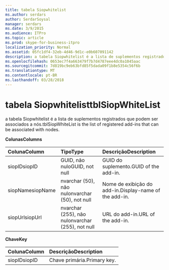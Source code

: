 ```yaml
---
title: tabela Siopwhitelist
ms.author: serdars
author: SerdarSoysal
manager: serdars
ms.date: 3/9/2015
ms.audience: ITPro
ms.topic: article
ms.prod: skype-for-business-itpro
localization_priority: Normal
ms.assetid: 05fc1df4-32eb-4d46-9d1c-e0b607091142
description: a tabela Siopwhitelist é a lista de suplementos registrados que podem ser associados a nós.
ms.openlocfilehash: 0653ec7f4a663479f7b7d4787eee4dc0a1045aac
ms.sourcegitcommit: 7d819bc9eb63bfd85f5dada09f1b8e5354c56f6b
ms.translationtype: MT
ms.contentlocale: pt-BR
ms.lasthandoff: 03/28/2018
---
```

# <a name="tblsiopwhitelist"></a><span data-ttu-id="dfc6b-103">tabela Siopwhitelist</span><span class="sxs-lookup"><span data-stu-id="dfc6b-103">tblSiopWhiteList</span></span>
 
<span data-ttu-id="dfc6b-104">a tabela Siopwhitelist é a lista de suplementos registrados que podem ser associados a nós.</span><span class="sxs-lookup"><span data-stu-id="dfc6b-104">tblSiopWhiteList is the list of registered add-ins that can be associated with nodes.</span></span>
  
<span data-ttu-id="dfc6b-105">**Colunas**</span><span class="sxs-lookup"><span data-stu-id="dfc6b-105">**Columns**</span></span>

|<span data-ttu-id="dfc6b-106">**Coluna**</span><span class="sxs-lookup"><span data-stu-id="dfc6b-106">**Column**</span></span>|<span data-ttu-id="dfc6b-107">**Tipo**</span><span class="sxs-lookup"><span data-stu-id="dfc6b-107">**Type**</span></span>|<span data-ttu-id="dfc6b-108">**Descrição**</span><span class="sxs-lookup"><span data-stu-id="dfc6b-108">**Description**</span></span>|
|:-----|:-----|:-----|
|<span data-ttu-id="dfc6b-109">siopID</span><span class="sxs-lookup"><span data-stu-id="dfc6b-109">siopID</span></span>  <br/> |<span data-ttu-id="dfc6b-110">GUID, não nulo</span><span class="sxs-lookup"><span data-stu-id="dfc6b-110">GUID, not null</span></span>  <br/> |<span data-ttu-id="dfc6b-111">GUID do suplemento.</span><span class="sxs-lookup"><span data-stu-id="dfc6b-111">GUID of the add-in.</span></span>  <br/> |
|<span data-ttu-id="dfc6b-112">siopName</span><span class="sxs-lookup"><span data-stu-id="dfc6b-112">siopName</span></span>  <br/> |<span data-ttu-id="dfc6b-113">nvarchar (50), não nulo</span><span class="sxs-lookup"><span data-stu-id="dfc6b-113">nvarchar (50), not null</span></span>  <br/> |<span data-ttu-id="dfc6b-114">Nome de exibição do add-in.</span><span class="sxs-lookup"><span data-stu-id="dfc6b-114">Display-name of the add-in.</span></span>  <br/> |
|<span data-ttu-id="dfc6b-115">siopUrl</span><span class="sxs-lookup"><span data-stu-id="dfc6b-115">siopUrl</span></span>  <br/> |<span data-ttu-id="dfc6b-116">nvarchar (255), não nulo</span><span class="sxs-lookup"><span data-stu-id="dfc6b-116">nvarchar (255), not null</span></span>  <br/> |<span data-ttu-id="dfc6b-117">URL do add-in.</span><span class="sxs-lookup"><span data-stu-id="dfc6b-117">URL of the add-in.</span></span>  <br/> |
   
<span data-ttu-id="dfc6b-118">**Chave**</span><span class="sxs-lookup"><span data-stu-id="dfc6b-118">**Key**</span></span>

|<span data-ttu-id="dfc6b-119">**Coluna**</span><span class="sxs-lookup"><span data-stu-id="dfc6b-119">**Column**</span></span>|<span data-ttu-id="dfc6b-120">**Descrição**</span><span class="sxs-lookup"><span data-stu-id="dfc6b-120">**Description**</span></span>|
|:-----|:-----|
|<span data-ttu-id="dfc6b-121">siopID</span><span class="sxs-lookup"><span data-stu-id="dfc6b-121">siopID</span></span>  <br/> |<span data-ttu-id="dfc6b-122">Chave primária.</span><span class="sxs-lookup"><span data-stu-id="dfc6b-122">Primary key.</span></span>  <br/> |
   

